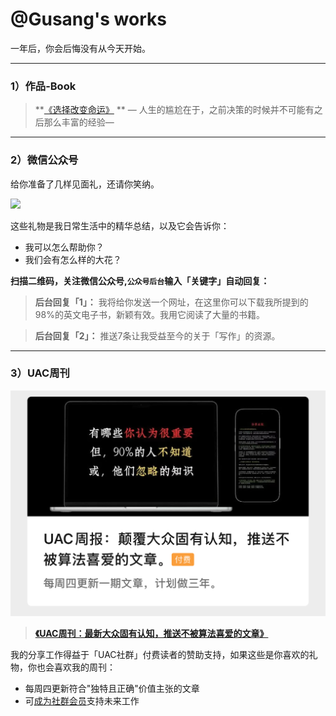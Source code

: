 # @Gusang's works  
一年后，你会后悔没有从今天开始。

---

### 1）作品-Book  
> **[《选择改变命运》](/fate/) **
> — 人生的尴尬在于，之前决策的时候并不可能有之后那么丰富的经验—

---

### 2）微信公众号  
给你准备了几样见面礼，还请你笑纳。  

![](wechat-1.png)  

这些礼物是我日常生活中的精华总结，以及它会告诉你：  
- 我可以怎么帮助你？  
- 我们会有怎么样的大花？  

**扫描二维码，关注微信公众号,`公众号后台`输入「关键字」自动回复：**  


> **后台回复「1」：**  我将给你发送一个网址，在这里你可以下载我所提到的98%的英文电子书，新颖有效。我用它阅读了大量的书籍。


> **后台回复「2」：**  推送7条让我受益至今的关于「写作」的资源。  

---

### 3）UAC周刊  
![](zhoukan-1.jpg)  

> **[《UAC周刊：最新大众固有认知，推送不被算法喜爱的文章》](https://mp.weixin.qq.com/mp/appmsgaibum?biz=MzkyOTE4MDcyOA--&action=geta1bum&a1bum_id=3931407159660855300&scene=126Hwechat_redirect)**  

我的分享工作得益于「UAC社群」付费读者的赞助支持，如果这些是你喜欢的礼物，你也会喜欢我的周刊：  
- 每周四更新符合"独特且正确"价值主张的文章  
- 可[成为社群会员](链接)支持未来工作  
